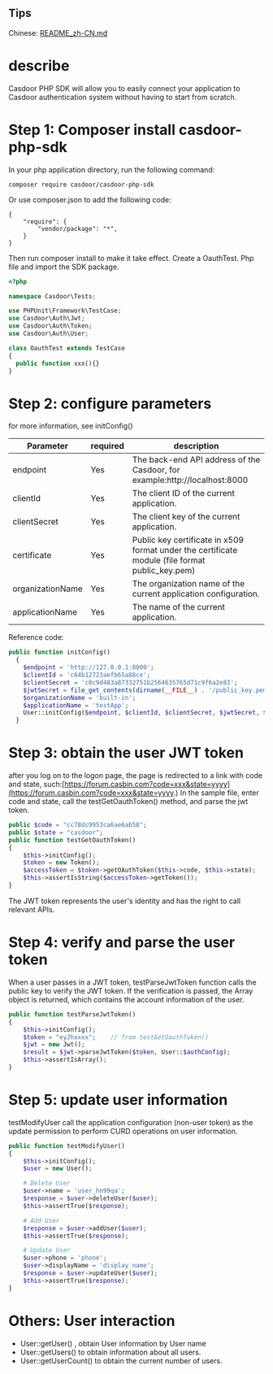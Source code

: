 ## Tips
Chinese: [README_zh-CN.md](README_zh-CN.md)

# describe
Casdoor PHP SDK will allow you to easily connect your application to Casdoor authentication system without having to start from scratch.

# Step 1: Composer install casdoor-php-sdk 

In your php application directory, run the following command:

```
composer require casdoor/casdoor-php-sdk
```

Or use composer.json to add the following code:

```
{
    "require": {
        "vendor/package": "*",
    }
}
```

Then run composer install to make it take effect.
Create a OauthTest. Php file and import the SDK package.

```php
<?php

namespace Casdoor\Tests;

use PHPUnit\Framework\TestCase;
use Casdoor\Auth\Jwt;
use Casdoor\Auth\Token;
use Casdoor\Auth\User;

class OauthTest extends TestCase
{
  public function xxx(){}
}
```

# Step 2: configure parameters

for more information, see initConfig()

| Parameter           | required | description                                                                                            |
| ---------------- | -------- | ----------------------------------------------------------------------------------------------- |
| endpoint         | Yes      | The back-end API address of the Casdoor, for example:http://localhost:8000                      |
| clientId         | Yes      | The client ID of the current application.                                                       |
| clientSecret     | Yes      | The client key of the current application.                                                      |
| certificate      | Yes      | Public key certificate in x509 format under the certificate module (file format public_key.pem) |
| organizationName | Yes      | The organization name of the current application configuration.                                 |
| applicationName  | Yes      | The name of the current application.                                                            |

Reference code:

```php
public function initConfig()
  {
    $endpoint = 'http://127.0.0.1:8000';
    $clientId = 'c64b12723aefb65a88ce';
    $clientSecret = 'c0c9d483a87332751b2564635765d71c9f6a2e83';
    $jwtSecret = file_get_contents(dirname(__FILE__) . '/public_key.pem');
    $organizationName = 'built-in';
    $applicationName = 'testApp';
    User::initConfig($endpoint, $clientId, $clientSecret, $jwtSecret, $organizationName, $applicationName);
  }
```

# Step 3: obtain the user JWT token

after you log on to the logon page, the page is redirected to a link with code and state, such:[https://forum.casbin.com?code=xxx&state=yyyy](https://forum.casbin.com?code=xxx&state=yyyy.)
In the sample file, enter code and state, call the testGetOauthToken() method, and parse the jwt token.

```php
public $code = "cc78dc9953ca6ae6ab58";
public $state = "casdoor";
public function testGetOauthToken()
{
    $this->initConfig();
    $token = new Token();
    $accessToken = $token->getOAuthToken($this->code, $this->state);
    $this->assertIsString($accessToken->getToken());
}
```

The JWT token represents the user's identity and has the right to call relevant APIs.

# Step 4: verify and parse the user token

When a user passes in a JWT token, testParseJwtToken function calls the public key to verify the JWT token. If the verification is passed, the Array object is returned, which contains the account information of the user.

```php
public function testParseJwtToken()
{
    $this->initConfig();
    $token = "eyJhxxxx";	// from testGetOauthToken()
    $jwt = new Jwt();
    $result = $jwt->parseJwtToken($token, User::$authConfig);
    $this->assertIsArray();
}
```

# Step 5: update user information

testModifyUser call the application configuration (non-user token) as the update permission to perform CURD operations on user information.

```php
public function testModifyUser()
{
    $this->initConfig();
    $user = new User();

    # Delete User
    $user->name = 'user_hn99qa';
    $response = $user->deleteUser($user);
    $this->assertTrue($response);

    # Add User
    $response = $user->addUser($user);
    $this->assertTrue($response);

    # Update User
    $user->phone = 'phone';
    $user->displayName = 'display name';
    $response = $user->updateUser($user);
    $this->assertTrue($response);
}
```

# Others: User interaction

- User::getUser() , obtain User information by User name
- User::getUsers() to obtain information about all users.
- User::getUserCount() to obtain the current number of users.
